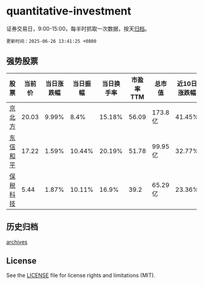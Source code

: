 # quantitative-investment

证券交易日，9:00-15:00，每半时抓取一次数据，按天[归档](archives)。

`更新时间：2025-06-26 13:41:25 +0800`

## 强势股票

|股票|当前价|当日涨跌幅|当日振幅|当日换手率|市盈率TTM|总市值|近10日涨跌幅|
|----|----|----|----|----|----|----|----|
|[京北方](https://xueqiu.com/S/SZ002987)|20.03|9.99%|8.4%|15.18%|56.09|173.8亿|41.45%|
|[东信和平](https://xueqiu.com/S/SZ002017)|17.22|1.59%|10.44%|20.19%|51.78|99.95亿|32.77%|
|[保税科技](https://xueqiu.com/S/SH600794)|5.44|1.87%|10.11%|16.9%|39.2|65.29亿|23.36%|

## 历史归档

[archives](archives)

## License

See the [LICENSE](LICENSE) file for license rights and limitations (MIT).